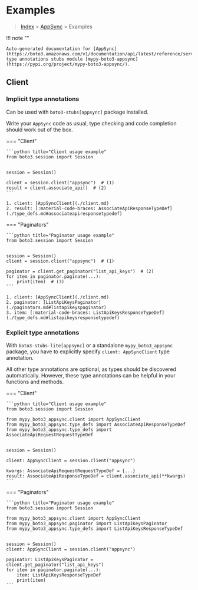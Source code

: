 # Examples

> [Index](../README.md) > [AppSync](./README.md) > Examples

!!! note ""

    Auto-generated documentation for [AppSync](https://boto3.amazonaws.com/v1/documentation/api/latest/reference/services/appsync.html#AppSync)
    type annotations stubs module [mypy-boto3-appsync](https://pypi.org/project/mypy-boto3-appsync/).

## Client

### Implicit type annotations

Can be used with `boto3-stubs[appsync]` package installed.

Write your `AppSync` code as usual,
type checking and code completion should work out of the box.


=== "Client"

    ```python title="Client usage example"
    from boto3.session import Session


    session = Session()

    client = session.client("appsync")  # (1)
    result = client.associate_api()  # (2)
    ```

    1. client: [AppSyncClient](./client.md)
    2. result: [:material-code-braces: AssociateApiResponseTypeDef](./type_defs.md#associateapiresponsetypedef) 



=== "Paginators"

    ```python title="Paginator usage example"
    from boto3.session import Session


    session = Session()
    client = session.client("appsync")  # (1)

    paginator = client.get_paginator("list_api_keys")  # (2)
    for item in paginator.paginate(...):
        print(item)  # (3)
    ```

    1. client: [AppSyncClient](./client.md)
    2. paginator: [ListApiKeysPaginator](./paginators.md#listapikeyspaginator)
    3. item: [:material-code-braces: ListApiKeysResponseTypeDef](./type_defs.md#listapikeysresponsetypedef) 




### Explicit type annotations

With `boto3-stubs-lite[appsync]`
or a standalone `mypy_boto3_appsync` package, you have to explicitly specify `client: AppSyncClient` type annotation.

All other type annotations are optional, as types should be discovered automatically.
However, these type annotations can be helpful in your functions and methods.


=== "Client"

    ```python title="Client usage example"
    from boto3.session import Session

    from mypy_boto3_appsync.client import AppSyncClient
    from mypy_boto3_appsync.type_defs import AssociateApiResponseTypeDef
    from mypy_boto3_appsync.type_defs import AssociateApiRequestRequestTypeDef


    session = Session()

    client: AppSyncClient = session.client("appsync")

    kwargs: AssociateApiRequestRequestTypeDef = {...}
    result: AssociateApiResponseTypeDef = client.associate_api(**kwargs)
    ```



=== "Paginators"

    ```python title="Paginator usage example"
    from boto3.session import Session

    from mypy_boto3_appsync.client import AppSyncClient
    from mypy_boto3_appsync.paginator import ListApiKeysPaginator
    from mypy_boto3_appsync.type_defs import ListApiKeysResponseTypeDef


    session = Session()
    client: AppSyncClient = session.client("appsync")

    paginator: ListApiKeysPaginator = client.get_paginator("list_api_keys")
    for item in paginator.paginate(...):
        item: ListApiKeysResponseTypeDef
        print(item)
    ```




